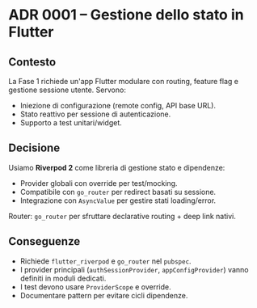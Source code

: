 # ADR 0001 – Gestione dello stato in Flutter

## Contesto

La Fase 1 richiede un'app Flutter modulare con routing, feature flag e gestione sessione utente. Servono:
- Iniezione di configurazione (remote config, API base URL).
- Stato reattivo per sessione di autenticazione.
- Supporto a test unitari/widget.

## Decisione

Usiamo **Riverpod 2** come libreria di gestione stato e dipendenze:
- Provider globali con override per test/mocking.
- Compatibile con `go_router` per redirect basati su sessione.
- Integrazione con `AsyncValue` per gestire stati loading/error.

Router: `go_router` per sfruttare declarative routing + deep link nativi.

## Conseguenze

- Richiede `flutter_riverpod` e `go_router` nel `pubspec`.
- I provider principali (`authSessionProvider`, `appConfigProvider`) vanno definiti in moduli dedicati.
- I test devono usare `ProviderScope` e override.
- Documentare pattern per evitare cicli dipendenze.
